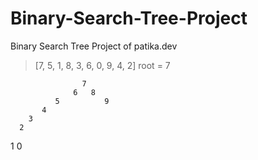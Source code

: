# Binary-Search-Tree-Project
Binary Search Tree Project of patika.dev
>[7, 5, 1, 8, 3, 6, 0, 9, 4, 2]  root = 7

                    7
                  6   8
              5          9
           4
        3
      2
   1
0
